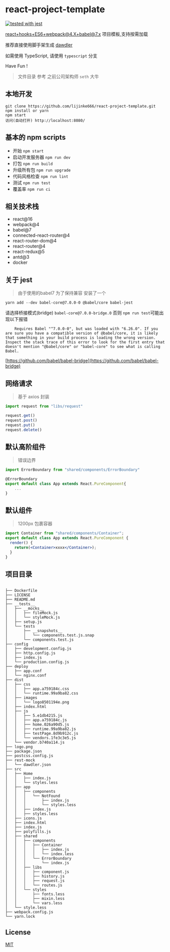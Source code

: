 # react-project-template

[![tested with jest](https://img.shields.io/badge/tested_with-jest-99424f.svg)](https://github.com/facebook/jest)

react+hooks+ES6+webpack@4.X+babel@7.x 项目模板,支持按需加载 <br/>

推荐直接使用脚手架生成 [dawdler](https://github.com/lijinke666/dawdler) <br/>

如需使用 TypeScript, 请使用 `typescript` 分支

Have Fun !

> 文件目录 参考 之前公司架构师 `seth` 大牛

## 本地开发

```
git clone https://github.com/lijinke666/react-project-template.git
npm install or yarn
npm start
访问(自动打开) http://localhost:8080/
```

## 基本的 npm scripts

* 开始 `npm start`
* 启动开发服务器 `npm run dev`
* 打包 `npm run build`
* 升级所有包 `npm run upgrade`
* 代码风格检查 `npm run lint`
* 测试 `npm run test`
* 覆盖率 `npm run ci`

## 相关技术栈

* react@16
* webpack@4
* babel@7
* connected-react-router@4
* react-router-dom@4
* react-router@4
* react-redux@5
* antd@3
* docker

## 关于 jest
> 由于使用的babel7 为了保持兼容 安装了一个

```
yarn add --dev babel-core@7.0.0-0 @babel/core babel-jest
```

请选择桥接模式(bridge) `babel-core@7.0.0-bridge.0`
否则 `npm run test`可能出现以下报错

```
    Requires Babel "^7.0.0-0", but was loaded with "6.26.0". If you are sure you have a compatible version of @babel/core, it is likely that something in your build process is loading the wrong version. Inspect the stack trace of this error to look for the first entry that doesn't mention "@babel/core" or "babel-core" to see what is calling Babel.
```
[https://github.com/babel/babel-bridge](https://github.com/babel/babel-bridge)


## 网络请求

> 基于 axios 封装

```js
import request from "libs/request"

request.get()
request.post()
request.put()
request.delete()
```

## 默认高阶组件

> 错误边界

```jsx
import ErrorBoundary from "shared/components/ErrorBoundary"

@ErrorBoundary
export default class App extends React.PureComponent{
    ...
}
```

## 默认组件

> 1200px 包裹容器

```jsx
import Container from "shared/components/Container";
export default class App extends React.PureComponent {
  render() {
    return(<Container>xxxx</Container>);
  }
}
```

## 项目目录

```

├── Dockerfile
├── LICENSE
├── README.md
├── __tests__
│   ├── __mocks__
│   │   ├── fileMock.js
│   │   └── styleMock.js
│   ├── setup.js
│   └── tests
│       ├── __snapshots__
│       │   └── components.test.js.snap
│       └── components.test.js
├── config
│   ├── development.config.js
│   ├── http.config.js
│   ├── index.js
│   └── production.config.js
├── deploy
│   ├── app.conf
│   └── nginx.conf
├── dist
│   ├── css
│   │   ├── app.a759184c.css
│   │   └── runtime.99a9ba82.css
│   ├── images
│   │   └── logo8501194e.png
│   ├── index.html
│   ├── js
│   │   ├── 5.e1db4215.js
│   │   ├── app.a759184c.js
│   │   ├── home.026a90d5.js
│   │   ├── runtime.99a9ba82.js
│   │   ├── testPage.8d9b912c.js
│   │   └── vendors.1fe3c3e5.js
│   └── vendor.b740a114.js
├── logo.png
├── package.json
├── postcss.config.js
├── rest-mock
│   └── dawdler.json
├── src
│   ├── Home
│   │   ├── index.js
│   │   └── styles.less
│   ├── app
│   │   ├── components
│   │   │   └── NotFound
│   │   │       ├── index.js
│   │   │       └── styles.less
│   │   ├── index.js
│   │   ├── styles.less
│   ├── icons.js
│   ├── index.html
│   ├── index.js
│   ├── polyfills.js
│   ├── shared
│   │   ├── components
│   │   │   ├── Container
│   │   │   │   ├── index.js
│   │   │   │   └── index.less
│   │   │   └── ErrorBoundary
│   │   │       └── index.js
│   │   ├── libs
│   │   │   ├── component.js
│   │   │   ├── history.js
│   │   │   ├── request.js
│   │   │   └── routes.js
│   │   └── styles
│   │       ├── fonts.less
│   │       ├── mixin.less
│   │       └── vars.less
│   └── style.less
├── webpack.config.js
└── yarn.lock

```

## License

[MIT](https://github.com/lijinke666/react-project-template/blob/master/LICENCE)
